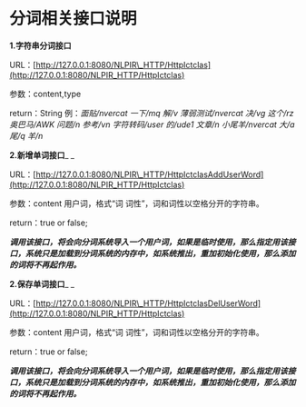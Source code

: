 # 分词相关接口说明

**1.字符串分词接口**

URL：[http://127.0.0.1:8080/NLPIR\_HTTP/HttpIctclas](http://127.0.0.1:8080/NLPIR_HTTP/HttpIctclas)

参数：content,type

return：String  例：_面贴/nvercat    一下/mq    解/v    薄弱测试/nvercat    决/vg    这个/rz    奥巴马/AWK    问题/n    参考/vn    字符转码/user    的/ude1    文章/n    小尾羊/nvercat    大/a    尾/q    羊/n_

**2.新增单词接口**_    _

URL：[http://127.0.0.1:8080/NLPIR\_HTTP/HttpIctclasAddUserWord](http://127.0.0.1:8080/NLPIR_HTTP/HttpIctclas)

参数：content       用户词，格式“词 词性”，词和词性以空格分开的字符串。

return：true or false;

_**调用该接口，将会向分词系统导入一个用户词，如果是临时使用，那么指定用该接口，系统只是加载到分词系统的内存中，如系统推出，重加初始化使用，那么添加的词将不再起作用。**_

**2.保存单词接口**_    _

URL：[http://127.0.0.1:8080/NLPIR\_HTTP/HttpIctclasDelUserWord](http://127.0.0.1:8080/NLPIR_HTTP/HttpIctclas)

参数：content       用户词，格式“词 词性”，词和词性以空格分开的字符串。

return：true or false;

_**调用该接口，将会向分词系统导入一个用户词，如果是临时使用，那么指定用该接口，系统只是加载到分词系统的内存中，如系统推出，重加初始化使用，那么添加的词将不再起作用。**_

